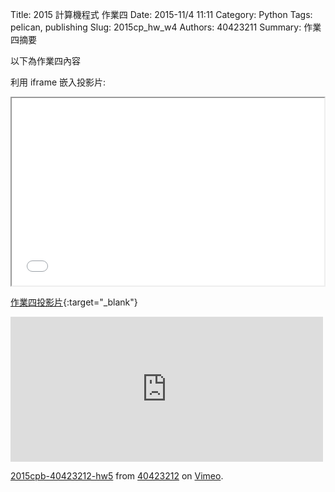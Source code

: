 Title: 2015 計算機程式 作業四
Date: 2015-11/4 11:11
Category: Python
Tags: pelican, publishing
Slug: 2015cp_hw_w4
Authors: 40423211
Summary: 作業四摘要

以下為作業四內容

利用 iframe 嵌入投影片:

<iframe src="40423212_cp_w4_p.html" width="500" height="300"></iframe>

[作業四投影片](40423212_cp_w4_p.html){:target="_blank"}

<iframe src="https://player.vimeo.com/video/144977820" width="500" height="232" frameborder="0" webkitallowfullscreen mozallowfullscreen allowfullscreen></iframe> <p><a href="https://vimeo.com/144977820">2015cpb-40423212-hw5</a> from <a href="https://vimeo.com/user45523667">40423212</a> on <a href="https://vimeo.com">Vimeo</a>.</p>
